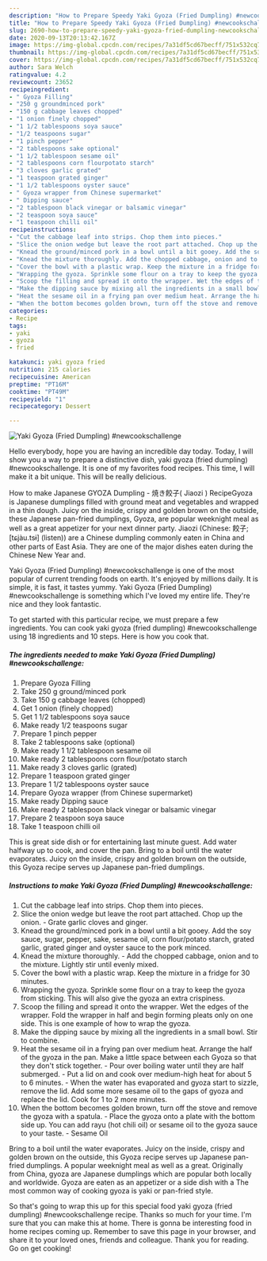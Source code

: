 ```yaml
---
description: "How to Prepare Speedy Yaki Gyoza (Fried Dumpling) #newcookschallenge"
title: "How to Prepare Speedy Yaki Gyoza (Fried Dumpling) #newcookschallenge"
slug: 2690-how-to-prepare-speedy-yaki-gyoza-fried-dumpling-newcookschallenge
date: 2020-09-13T20:13:42.167Z
image: https://img-global.cpcdn.com/recipes/7a31df5cd67becff/751x532cq70/yaki-gyoza-fried-dumpling-newcookschallenge-recipe-main-photo.jpg
thumbnail: https://img-global.cpcdn.com/recipes/7a31df5cd67becff/751x532cq70/yaki-gyoza-fried-dumpling-newcookschallenge-recipe-main-photo.jpg
cover: https://img-global.cpcdn.com/recipes/7a31df5cd67becff/751x532cq70/yaki-gyoza-fried-dumpling-newcookschallenge-recipe-main-photo.jpg
author: Sara Welch
ratingvalue: 4.2
reviewcount: 23652
recipeingredient:
- " Gyoza Filling"
- "250 g groundminced pork"
- "150 g cabbage leaves chopped"
- "1 onion finely chopped"
- "1 1/2 tablespoons soya sauce"
- "1/2 teaspoons sugar"
- "1 pinch pepper"
- "2 tablespoons sake optional"
- "1 1/2 tablespoon sesame oil"
- "2 tablespoons corn flourpotato starch"
- "3 cloves garlic grated"
- "1 teaspoon grated ginger"
- "1 1/2 tablespoons oyster sauce"
- " Gyoza wrapper from Chinese supermarket"
- " Dipping sauce"
- "2 tablespoon black vinegar or balsamic vinegar"
- "2 teaspoon soya sauce"
- "1 teaspoon chilli oil"
recipeinstructions:
- "Cut the cabbage leaf into strips. Chop them into pieces."
- "Slice the onion wedge but leave the root part attached. Chop up the onion. Grate garlic cloves and ginger."
- "Knead the ground/minced pork in a bowl until a bit gooey. Add the soy sauce, sugar, pepper, sake, sesame oil, corn flour/potato starch, grated garlic, grated ginger and oyster sauce to the pork minced."
- "Knead the mixture thoroughly. Add the chopped cabbage, onion and to the mixture. Lightly stir until evenly mixed."
- "Cover the bowl with a plastic wrap. Keep the mixture in a fridge for 30 minutes."
- "Wrapping the gyoza. Sprinkle some flour on a tray to keep the gyoza from sticking. This will also give the gyoza an extra crispiness."
- "Scoop the filling and spread it onto the wrapper. Wet the edges of the wrapper. Fold the wrapper in half and begin forming pleats only on one side. This is one example of how to wrap the gyoza."
- "Make the dipping sauce by mixing all the ingredients in a small bowl. Stir to combine."
- "Heat the sesame oil in a frying pan over medium heat. Arrange the half of the gyoza in the pan. Make a little space between each Gyoza so that they don&#39;t stick together. Pour over boiling water until they are half submerged. Put a lid on and cook over medium-high heat for about 5 to 6 minutes. When the water has evaporated and gyoza start to sizzle, remove the lid. Add some more sesame oil to the gaps of gyoza and replace the lid. Cook for 1 to 2 more minutes."
- "When the bottom becomes golden brown, turn off the stove and remove the gyoza with a spatula. Place the gyoza onto a plate with the bottom side up. You can add rayu (hot chili oil) or sesame oil to the gyoza sauce to your taste. Sesame Oil"
categories:
- Recipe
tags:
- yaki
- gyoza
- fried

katakunci: yaki gyoza fried 
nutrition: 215 calories
recipecuisine: American
preptime: "PT16M"
cooktime: "PT49M"
recipeyield: "1"
recipecategory: Dessert

---
```



![Yaki Gyoza (Fried Dumpling) #newcookschallenge](https://img-global.cpcdn.com/recipes/7a31df5cd67becff/751x532cq70/yaki-gyoza-fried-dumpling-newcookschallenge-recipe-main-photo.jpg)

Hello everybody, hope you are having an incredible day today. Today, I will show you a way to prepare a distinctive dish, yaki gyoza (fried dumpling) #newcookschallenge. It is one of my favorites food recipes. This time, I will make it a bit unique. This will be really delicious.

How to make Japanese GYOZA Dumpling - 焼き餃子( Jiaozi ) RecipeGyoza is Japanese dumplings filled with ground meat and vegetables and wrapped in a thin dough. Juicy on the inside, crispy and golden brown on the outside, these Japanese pan-fried dumplings, Gyoza, are popular weeknight meal as well as a great appetizer for your next dinner party. Jiaozi (Chinese: 餃子; [tɕjàu.tsɨ] (listen)) are a Chinese dumpling commonly eaten in China and other parts of East Asia. They are one of the major dishes eaten during the Chinese New Year and.

Yaki Gyoza (Fried Dumpling) #newcookschallenge is one of the most popular of current trending foods on earth. It's enjoyed by millions daily. It is simple, it is fast, it tastes yummy. Yaki Gyoza (Fried Dumpling) #newcookschallenge is something which I've loved my entire life. They're nice and they look fantastic.


To get started with this particular recipe, we must prepare a few ingredients. You can cook yaki gyoza (fried dumpling) #newcookschallenge using 18 ingredients and 10 steps. Here is how you cook that.

<!--inarticleads1-->

##### The ingredients needed to make Yaki Gyoza (Fried Dumpling) #newcookschallenge:

1. Prepare  Gyoza Filling
1. Take 250 g ground/minced pork
1. Take 150 g cabbage leaves (chopped)
1. Get 1 onion (finely chopped)
1. Get 1 1/2 tablespoons soya sauce
1. Make ready 1/2 teaspoons sugar
1. Prepare 1 pinch pepper
1. Take 2 tablespoons sake (optional)
1. Make ready 1 1/2 tablespoon sesame oil
1. Make ready 2 tablespoons corn flour/potato starch
1. Make ready 3 cloves garlic (grated)
1. Prepare 1 teaspoon grated ginger
1. Prepare 1 1/2 tablespoons oyster sauce
1. Prepare  Gyoza wrapper (from Chinese supermarket)
1. Make ready  Dipping sauce
1. Make ready 2 tablespoon black vinegar or balsamic vinegar
1. Prepare 2 teaspoon soya sauce
1. Take 1 teaspoon chilli oil


This is great side dish or for entertaining last minute guest. Add water halfway up to cook, and cover the pan. Bring to a boil until the water evaporates. Juicy on the inside, crispy and golden brown on the outside, this Gyoza recipe serves up Japanese pan-fried dumplings. 

<!--inarticleads2-->

##### Instructions to make Yaki Gyoza (Fried Dumpling) #newcookschallenge:

1. Cut the cabbage leaf into strips. Chop them into pieces.
1. Slice the onion wedge but leave the root part attached. Chop up the onion. - Grate garlic cloves and ginger.
1. Knead the ground/minced pork in a bowl until a bit gooey. Add the soy sauce, sugar, pepper, sake, sesame oil, corn flour/potato starch, grated garlic, grated ginger and oyster sauce to the pork minced.
1. Knead the mixture thoroughly. - Add the chopped cabbage, onion and to the mixture. Lightly stir until evenly mixed.
1. Cover the bowl with a plastic wrap. Keep the mixture in a fridge for 30 minutes.
1. Wrapping the gyoza. Sprinkle some flour on a tray to keep the gyoza from sticking. This will also give the gyoza an extra crispiness.
1. Scoop the filling and spread it onto the wrapper. Wet the edges of the wrapper. Fold the wrapper in half and begin forming pleats only on one side. This is one example of how to wrap the gyoza.
1. Make the dipping sauce by mixing all the ingredients in a small bowl. Stir to combine.
1. Heat the sesame oil in a frying pan over medium heat. Arrange the half of the gyoza in the pan. Make a little space between each Gyoza so that they don&#39;t stick together. - Pour over boiling water until they are half submerged. - Put a lid on and cook over medium-high heat for about 5 to 6 minutes. - When the water has evaporated and gyoza start to sizzle, remove the lid. Add some more sesame oil to the gaps of gyoza and replace the lid. Cook for 1 to 2 more minutes.
1. When the bottom becomes golden brown, turn off the stove and remove the gyoza with a spatula. - Place the gyoza onto a plate with the bottom side up. You can add rayu (hot chili oil) or sesame oil to the gyoza sauce to your taste. - Sesame Oil


Bring to a boil until the water evaporates. Juicy on the inside, crispy and golden brown on the outside, this Gyoza recipe serves up Japanese pan-fried dumplings. A popular weeknight meal as well as a great. Originally from China, gyoza are Japanese dumplings which are popular both locally and worldwide. Gyoza are eaten as an appetizer or a side dish with a The most common way of cooking gyoza is yaki or pan-fried style. 

So that's going to wrap this up for this special food yaki gyoza (fried dumpling) #newcookschallenge recipe. Thanks so much for your time. I'm sure that you can make this at home. There is gonna be interesting food in home recipes coming up. Remember to save this page in your browser, and share it to your loved ones, friends and colleague. Thank you for reading. Go on get cooking!
